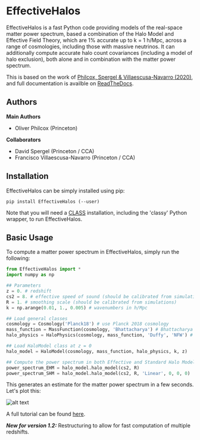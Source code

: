 # EffectiveHalos
EffectiveHalos is a fast Python code providing models of the real-space matter power spectrum, based a combination of the Halo Model and Effective Field Theory, which are 1\% accurate up to k = 1 h/Mpc, across a range of cosmologies, including those with massive neutrinos. It can additionally compute accurate halo count covariances (including a model of halo exclusion), both alone and in combination with the matter power spectrum.

This is based on the work of [Philcox, Spergel \& Villaescusa-Navarro (2020)](https://arxiv.org/abs/2004.09515), and full documentation is availble on [ReadTheDocs](https://EffectiveHalos.rtfd.io).

## Authors
**Main Authors**
- Oliver Philcox (Princeton)

**Collaborators**
- David Spergel (Princeton / CCA)
- Francisco Villaescusa-Navarro (Princeton / CCA)

## Installation

EffectiveHalos can be simply installed using pip:

```
pip install EffectiveHalos (--user)
```

Note that you will need a [CLASS](https://github.com/lesgourg/class_public) installation, including the 'classy' Python wrapper, to run EffectiveHalos.


## Basic Usage

To compute a matter power spectrum in EffectiveHalos, simply run the following:

```python
from EffectiveHalos import *
import numpy as np

## Parameters
z = 0. # redshift
cs2 = 8. # effective speed of sound (should be calibrated from simulations)
R = 1. # smoothing scale (should be calibrated from simulations)
k = np.arange(0.01, 1., 0.005) # wavenumbers in h/Mpc

## Load general classes
cosmology = Cosmology('Planck18') # use Planck 2018 cosmology
mass_function = MassFunction(cosmology, 'Bhattacharya') # Bhattacharya 2010 mass function
halo_physics = HaloPhysics(cosmology, mass_function, 'Duffy', 'NFW') # Duffy 08 concentration relation, NFW halo profiles

## Load HaloModel class at z = 0
halo_model = HaloModel(cosmology, mass_function, halo_physics, k, z)

## Compute the power spectrum in both Effective and Standard Halo Models
power_spectrum_EHM = halo_model.halo_model(cs2, R)
power_spectrum_SHM = halo_model.halo_model(cs2, R, 'Linear', 0, 0, 0)
```

This generates an estimate for the matter power spectrum in a few seconds. Let's plot this:

![alt text](https://github.com/oliverphilcox/EffectiveHalos/blob/master/docs/ehm_tutorial_spec.png "Effective Halo Model Power Spectrum")

A full tutorial can be found [here](https://effectivehalos.readthedocs.io/en/latest/Tutorial.html).

***New for version 1.2:*** Restructuring to allow for fast computation of multiple redshifts.
